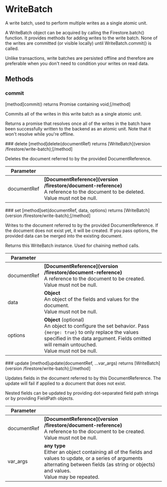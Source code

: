 # WriteBatch

A write batch, used to perform multiple writes as a single atomic unit.

A WriteBatch object can be acquired by calling the Firestore.batch() function. It provides methods for adding writes to the write batch. None of the writes are committed (or visible locally) until WriteBatch.commit() is called.

Unlike transactions, write batches are persisted offline and therefore are preferable when you don't need to condition your writes on read data.

## Methods

### commit
[method]commit() returns Promise containing void;[/method]

Commits all of the writes in this write batch as a single atomic unit.

Returns a promise that resolves once all of the writes in the batch have been successfully written to the backend as an atomic unit. Note that it won't resolve while you're offline.

### delete
[method]delete(documentRef) returns [WriteBatch](version /firestore/write-batch);[/method]

Deletes the document referred to by the provided DocumentReference.

| Parameter |         |
| --------- | ------- |
| documentRef  | **[DocumentReference](version /firestore/document-reference)** <br /> A reference to the document to be deleted. <br /> Value must not be null. |

### set
[method]set(documentRef, data, options) returns [WriteBatch](version /firestore/write-batch);[/method]

Writes to the document referred to by the provided DocumentReference. If the document does not exist yet, it will be created. If you pass options, the provided data can be merged into the existing document.

Returns this WriteBatch instance. Used for chaining method calls.

| Parameter |         |
| --------- | ------- |
| documentRef  | **[DocumentReference](version /firestore/document-reference)** <br /> A reference to the document to be created. <br /> Value must not be null. |
| data  | **Object** <br /> An object of the fields and values for the document. <br /> Value must not be null. |
| options  | **Object** (optional) <br /> An object to configure the set behavior. Pass `{merge: true}` to only replace the values specified in the data argument. Fields omitted will remain untouched. <br /> Value must not be null. |

### update
[method]update(documentRef, ...var_args) returns [WriteBatch](version /firestore/write-batch);[/method]

Updates fields in the document referred to by this DocumentReference. The update will fail if applied to a document that does not exist.

Nested fields can be updated by providing dot-separated field path strings or by providing FieldPath objects.

| Parameter |         |
| --------- | ------- |
| documentRef  | **[DocumentReference](version /firestore/document-reference)** <br /> A reference to the document to be created. <br /> Value must not be null. |
| var_args  | **any type** <br /> Either an object containing all of the fields and values to update, or a series of arguments alternating between fields (as string or objects) and values. <br /> Value may be repeated. |
